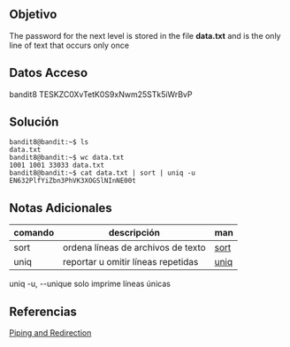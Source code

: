 ## Objetivo
The password for the next level is stored in the file **data.txt** and is the only line of text that occurs only once

## Datos Acceso
bandit8 
TESKZC0XvTetK0S9xNwm25STk5iWrBvP
## Solución
```
bandit8@bandit:~$ ls 
data.txt 
bandit8@bandit:~$ wc data.txt 
1001 1001 33033 data.txt 
bandit8@bandit:~$ cat data.txt | sort | uniq -u EN632PlfYiZbn3PhVK3XOGSlNInNE00t 
```
## Notas Adicionales
|comando|descripción|man|
|---|---|--|
|sort|ordena líneas de archivos de texto| [sort](https://man7.org/linux/man-pages/man1/sort.1.html)|
|uniq|reportar u omitir líneas repetidas| [uniq](https://man7.org/linux/man-pages/man1/uniq.1.html)
uniq -u, --unique solo imprime líneas únicas

## Referencias
[Piping and Redirection](https://ryanstutorials.net/linuxtutorial/piping.php)